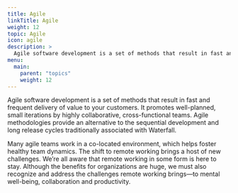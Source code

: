 ```yaml
---
title: Agile
linkTitle: Agile
weight: 12
topic: Agile
icon: agile
description: >
  Agile software development is a set of methods that result in fast and frequent delivery of value to your customers.
menu:
  main:
    parent: "topics"
    weight: 12
---
```


Agile software development is a set of methods that result in fast and frequent delivery of value to your customers. It promotes well-planned, small iterations by highly collaborative, cross-functional teams. Agile methodologies provide an alternative to the sequential development and long release cycles traditionally associated with Waterfall.

Many agile teams work in a co-located environment, which helps foster healthy team dynamics. The shift to remote working brings a host of new challenges. We’re all aware that remote working in some form is here to stay. Although the benefits for organizations are huge, we must also recognize and address the challenges remote working brings—to mental well-being, collaboration and productivity.
